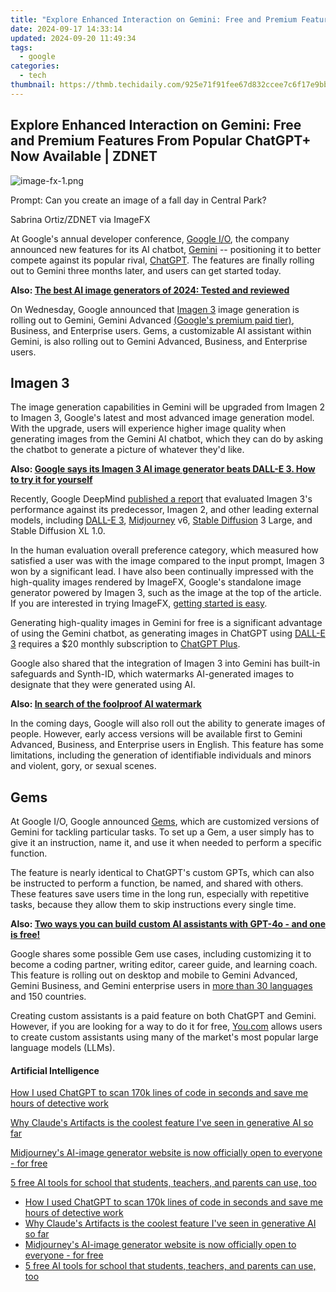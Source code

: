 ```yaml
---
title: "Explore Enhanced Interaction on Gemini: Free and Premium Features From Popular ChatGPT+ Now Available | ZDNET"
date: 2024-09-17 14:33:14
updated: 2024-09-20 11:49:34
tags:
  - google
categories:
  - tech
thumbnail: https://thmb.techidaily.com/925e71f91fee67d832ccee7c6f17e9bb429f4160ded041f221da6fa3c4abad49.jpg
---
```


## Explore Enhanced Interaction on Gemini: Free and Premium Features From Popular ChatGPT+ Now Available | ZDNET

![image-fx-1.png](https://www.zdnet.com/a/img/resize/c919c7a599ce172c006ce8ae3850b727ab7a98af/2024/08/28/a54431c5-b13e-4298-9ddf-72696c7aa511/image-fx-1.png?auto=webp&precrop=1019,572,x5,y76&width=1280)

Prompt: Can you create an image of a fall day in Central Park?

Sabrina Ortiz/ZDNET via ImageFX

At Google's annual developer conference, [Google I/O](https://www.zdnet.com/article/is-openai-sweating-9-google-features-announced-for-gemini-search-android-and-more/), the company announced new features for its AI chatbot, [Gemini](https://www.zdnet.com/article/gemini-live-is-finally-available-heres-how-you-can-access-it-and-why-youll-want-to/) \-- positioning it to better compete against its popular rival, [ChatGPT](https://www.zdnet.com/article/what-is-chatgpt-and-why-does-it-matter-heres-everything-you-need-to-know/). The features are finally rolling out to Gemini three months later, and users can get started today. 

**Also: [The best AI image generators of 2024: Tested and reviewed](https://www.zdnet.com/article/best-ai-image-generator/)**

On Wednesday, Google announced that [Imagen 3](https://www.zdnet.com/article/google-says-its-imagen-3-ai-image-generator-beats-dall-e-3-how-to-try-it-for-yourself/) image generation is rolling out to Gemini, Gemini Advanced [(Google's premium paid tier)](https://www.zdnet.com/article/you-can-get-free-access-to-googles-new-ai-subscription-includes-access-to-gemini-advanced-and-the-rebranded-duet-ai-heres-how/), Business, and Enterprise users. Gems, a customizable AI assistant within Gemini, is also rolling out to Gemini Advanced, Business, and Enterprise users. 

## Imagen 3

The image generation capabilities in Gemini will be upgraded from Imagen 2 to Imagen 3, Google's latest and most advanced image generation model. With the upgrade, users will experience higher image quality when generating images from the Gemini AI chatbot, which they can do by asking the chatbot to generate a picture of whatever they'd like. 

**Also: [Google says its Imagen 3 AI image generator beats DALL-E 3\. How to try it for yourself](https://www.zdnet.com/article/google-says-its-imagen-3-ai-image-generator-beats-dall-e-3-how-to-try-it-for-yourself/)**

Recently, Google DeepMind [published a report](https://www.zdnet.com/article/google-says-its-imagen-3-ai-image-generator-beats-dall-e-3-how-to-try-it-for-yourself/) that evaluated Imagen 3's performance against its predecessor, Imagen 2, and other leading external models, including [DALL-E 3](https://www.zdnet.com/article/how-to-use-dall-e-3-in-chatgpt/), [Midjourney](https://www.zdnet.com/article/how-to-use-midjourney-to-generate-amazing-images-and-art/) v6, [Stable Diffusion](https://www.zdnet.com/article/how-to-use-stable-diffusion-ai-to-create-amazing-images/) 3 Large, and Stable Diffusion XL 1.0.

In the human evaluation overall preference category, which measured how satisfied a user was with the image compared to the input prompt, Imagen 3 won by a significant lead. I have also been continually impressed with the high-quality images rendered by ImageFX, Google's standalone image generator powered by Imagen 3, such as the image at the top of the article. If you are interested in trying ImageFX, [getting started is easy](https://www.zdnet.com/article/google-says-its-imagen-3-ai-image-generator-beats-dall-e-3-how-to-try-it-for-yourself/). 

Generating high-quality images in Gemini for free is a significant advantage of using the Gemini chatbot, as generating images in ChatGPT using [DALL-E 3](https://www.zdnet.com/article/how-to-use-dall-e-3-in-chatgpt/) requires a $20 monthly subscription to [ChatGPT Plus](https://www.zdnet.com/article/chatgpt-vs-chatgpt-plus-is-a-paid-subscription-still-worth-it/). 

Google also shared that the integration of Imagen 3 into Gemini has built-in safeguards and Synth-ID, which watermarks AI-generated images to designate that they were generated using AI. 

**Also: [In search of the foolproof AI watermark](https://www.zdnet.com/article/in-search-of-the-foolproof-ai-watermark/)**

In the coming days, Google will also roll out the ability to generate images of people. However, early access versions will be available first to Gemini Advanced, Business, and Enterprise users in English. This feature has some limitations, including the generation of identifiable individuals and minors and violent, gory, or sexual scenes. 

## Gems

At Google I/O, Google announced [Gems](https://www.zdnet.com/article/3-ways-gemini-advanced-beats-other-ai-assistants-according-to-google/), which are customized versions of Gemini for tackling particular tasks. To set up a Gem, a user simply has to give it an instruction, name it, and use it when needed to perform a specific function. 

The feature is nearly identical to ChatGPT's custom GPTs, which can also be instructed to perform a function, be named, and shared with others. These features save users time in the long run, especially with repetitive tasks, because they allow them to skip instructions every single time.

**Also: [Two ways you can build custom AI assistants with GPT-4o - and one is free!](https://www.zdnet.com/article/two-ways-you-can-build-custom-ai-assistants-with-gpt-4o-and-one-is-free/)**

Google shares some possible Gem use cases, including customizing it to become a coding partner, writing editor, career guide, and learning coach. This feature is rolling out on desktop and mobile to Gemini Advanced, Gemini Business, and Gemini enterprise users in [more than 30 languages](https://support.google.com/gemini/answer/15146780) and 150 countries. 

Creating custom assistants is a paid feature on both ChatGPT and Gemini. However, if you are looking for a way to do it for free, [You.com](https://www.zdnet.com/article/two-ways-you-can-build-custom-ai-assistants-with-gpt-4o-and-one-is-free/) allows users to create custom assistants using many of the market's most popular large language models (LLMs). 

#### Artificial Intelligence

[How I used ChatGPT to scan 170k lines of code in seconds and save me hours of detective work](https://www.zdnet.com/article/how-i-used-chatgpt-to-scan-170k-lines-of-code-in-seconds-and-save-me-hours-of-detective-work/ "How I used ChatGPT to scan 170k lines of code in seconds and save me hours of detective work")

[Why Claude's Artifacts is the coolest feature I've seen in generative AI so far](https://www.zdnet.com/article/why-claudes-artifacts-is-the-coolest-feature-ive-seen-in-generative-ai-so-far/ "Why Claude's Artifacts is the coolest feature I've seen in generative AI so far")

[Midjourney's AI-image generator website is now officially open to everyone - for free](https://www.zdnet.com/article/midjourneys-ai-image-generator-website-is-now-officially-open-to-everyone/ "Midjourney's AI-image generator website is now officially open to everyone - for free")

[5 free AI tools for school that students, teachers, and parents can use, too](https://www.zdnet.com/article/5-free-ai-tools-for-school-that-students-teachers-and-parents-can-use-too/ "5 free AI tools for school that students, teachers, and parents can use, too")

* [How I used ChatGPT to scan 170k lines of code in seconds and save me hours of detective work](https://www.zdnet.com/article/how-i-used-chatgpt-to-scan-170k-lines-of-code-in-seconds-and-save-me-hours-of-detective-work/ "How I used ChatGPT to scan 170k lines of code in seconds and save me hours of detective work")
* [Why Claude's Artifacts is the coolest feature I've seen in generative AI so far](https://www.zdnet.com/article/why-claudes-artifacts-is-the-coolest-feature-ive-seen-in-generative-ai-so-far/ "Why Claude's Artifacts is the coolest feature I've seen in generative AI so far")
* [Midjourney's AI-image generator website is now officially open to everyone - for free](https://www.zdnet.com/article/midjourneys-ai-image-generator-website-is-now-officially-open-to-everyone/ "Midjourney's AI-image generator website is now officially open to everyone - for free")
* [5 free AI tools for school that students, teachers, and parents can use, too](https://www.zdnet.com/article/5-free-ai-tools-for-school-that-students-teachers-and-parents-can-use-too/ "5 free AI tools for school that students, teachers, and parents can use, too")

<ins class="adsbygoogle"
     style="display:block"
     data-ad-format="autorelaxed"
     data-ad-client="ca-pub-7571918770474297"
     data-ad-slot="1223367746"></ins>



<ins class="adsbygoogle"
     style="display:block"
     data-ad-client="ca-pub-7571918770474297"
     data-ad-slot="8358498916"
     data-ad-format="auto"
     data-full-width-responsive="true"></ins>
